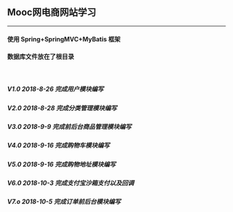 ## Mooc网电商网站学习
---------------------

#### 使用 Spring+SpringMVC+MyBatis 框架

<h4>数据库文件放在了根目录</h4>

<br/>

##### V1.0 2018-8-26 完成用户模块编写

<h5>V2.0 2018-8-28 完成分类管理模块编写

<h5>V3.0 2018-9-9 完成前后台商品管理模块编写
<h5>V4.0 2018-9-16 完成购物车模块编写</h5>
<h5>V5.0 2018-9-16 完成购物地址模块编写</h5>
<h5>V6.0 2018-10-3 完成支付宝沙箱支付以及回调</h5>
<h5>V7.o 2018-10-5 完成订单前后台模块编写</h5>